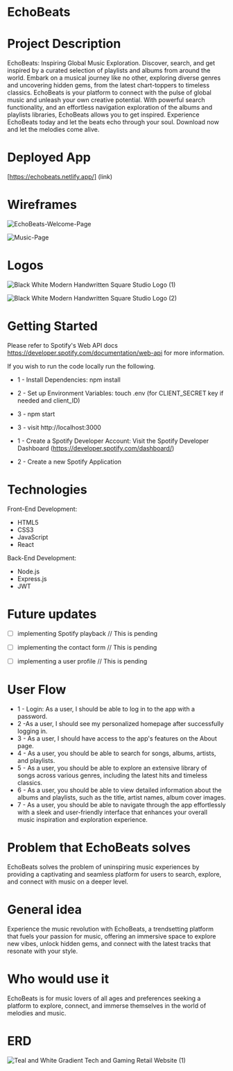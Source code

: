 # EchoBeats

# Project Description

EchoBeats: Inspiring Global Music Exploration. Discover, search, and get inspired by a curated selection of playlists and albums from around the world. Embark on a musical journey like no other, exploring diverse genres and uncovering hidden gems, from the latest chart-toppers to timeless classics. EchoBeats is your platform to connect with the pulse of global music and unleash your own creative potential. With powerful search functionality, and an effortless navigation exploration of the albums and playlists libraries, EchoBeats allows you to get inspired. Experience EchoBeats today and let the beats echo through your soul. Download now and let the melodies come alive.

# Deployed App

[https://echobeats.netlify.app/] (link)

# Wireframes

![EchoBeats-Welcome-Page](https://github.com/DoloresCode/Portfolio_Website/assets/117631390/b3da0dc3-a6c4-419d-ada9-0bd95bb363b7)

![Music-Page](https://github.com/DoloresCode/Portfolio_Website/assets/117631390/221e4f67-d105-45df-bb0f-1eee4b5a25d6)

# Logos 

![Black White Modern Handwritten Square Studio Logo (1)](https://github.com/DoloresCode/Portfolio_Website/assets/117631390/76040ed5-01e2-4d02-93e1-f5aa7aff06d0)

![Black White Modern Handwritten Square Studio Logo (2)](https://github.com/DoloresCode/Portfolio_Website/assets/117631390/23247625-1de0-47e6-8fa1-058e82f8e2c6)

# Getting Started

Please refer to Spotify's Web API docs https://developer.spotify.com/documentation/web-api for more information.

If you wish to run the code locally run the following.


- 1 - Install Dependencies: npm install
- 2 - Set up Environment Variables: touch .env (for CLIENT_SECRET key if needed and client_ID)
- 3 - npm start
- 3 - visit http://localhost:3000

- 1 - Create a Spotify Developer Account: Visit the Spotify Developer Dashboard (https://developer.spotify.com/dashboard/)
- 2 - Create a new Spotify Application


# Technologies

Front-End Development:
* HTML5
* CSS3
* JavaScript
* React

Back-End Development:
* Node.js
* Express.js
* JWT

# Future updates 

- [ ] implementing Spotify playback // This is pending
- [ ] implementing the contact form // This is pending
- [ ] implementing a user profile // This is pending


# User Flow

- 1 - Login: As a user, I should be able to log in to the app with a password.
- 2 -As a user, I should see my personalized homepage after successfully logging in.
- 3 - As a user, I should have access to the app's features on the About page.
- 4 - As a user, you should be able to search for songs, albums, artists, and playlists.
- 5 - As a user, you should be able to explore an extensive library of songs across various genres, including the latest hits and timeless classics.
- 6 - As a user, you should be able to view detailed information about the albums and playlists, such as the title, artist names, album cover images.
- 7 - As a user, you should be able to navigate through the app effortlessly with a sleek and user-friendly interface that enhances your overall music inspiration and exploration experience.

# Problem that EchoBeats solves

EchoBeats solves the problem of uninspiring music experiences by providing a captivating and seamless platform for users to search, explore, and connect with music on a deeper level.

# General idea

Experience the music revolution with EchoBeats, a trendsetting platform that fuels your passion for music, offering an immersive space to explore new vibes, unlock hidden gems, and connect with the latest tracks that resonate with your style.

# Who would use it

EchoBeats is for music lovers of all ages and preferences seeking a platform to explore, connect, and immerse themselves in the world of melodies and music.

# ERD

![Teal and White Gradient Tech and Gaming Retail Website (1)](https://github.com/DoloresCode/Portfolio_Website/assets/117631390/f61a1c1d-25c9-44a5-816b-a682b0375705)

